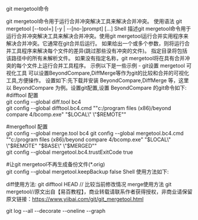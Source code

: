 git mergetool命令

git mergetool命令用于运行合并冲突解决工具来解决合并冲突。
使用语法
git mergetool [--tool=<tool>] [-y | --[no-]prompt] [<file>…]
Shell
描述git mergetool命令用于运行合并冲突解决工具来解决合并冲突。使用git mergetool运行合并实用程序来解决合并冲突。它通常在git合并后运行。
如果给出一个或多个<file>参数，则将运行合并工具程序来解决每个文件的差异(跳过那些没有冲突的文件)。 指定目录将包括该路径中的所有未解析文件。 如果没有指定<file>名称，git mergetool将在具有合并冲突的每个文件上运行合并工具程序。
示例以下是一些示例 -
git设置 mergetool 可视化工具
可以设置BeyondCompare,DiffMerge等作为git的比较和合并的可视化工具,方便操作。
设置如下:先下载并安装 BeyondCompare,DiffMerge 等，这里以 BeyondCompare 为例。设置git配置,设置 BeyondCompare 的git命令如下:
#difftool 配置  
git config --global diff.tool bc4  
git config --global difftool.bc4.cmd "\"c:/program files (x86)/beyond compare 4/bcomp.exe\" \"$LOCAL\" \"$REMOTE\""


#mergeftool 配置  
git config --global merge.tool bc4
git config --global mergetool.bc4.cmd  "\"c:/program files (x86)/beyond compare 4/bcomp.exe\" \"$LOCAL\" \"$REMOTE\" \"$BASE\" \"$MERGED\""  
git config --global mergetool.bc4.trustExitCode true

#让git mergetool不再生成备份文件(*.orig)  
git config --global mergetool.keepBackup false
Shell
使用方法如下:

diff使用方法:
git difftool HEAD // 比较当前修改情况
merge使用方法
git mergetool//原文出自【易百教程】，商业转载请联系作者获得授权，非商业请保留原文链接：https://www.yiibai.com/git/git_mergetool.html


git log --all --decorate --oneline --graph